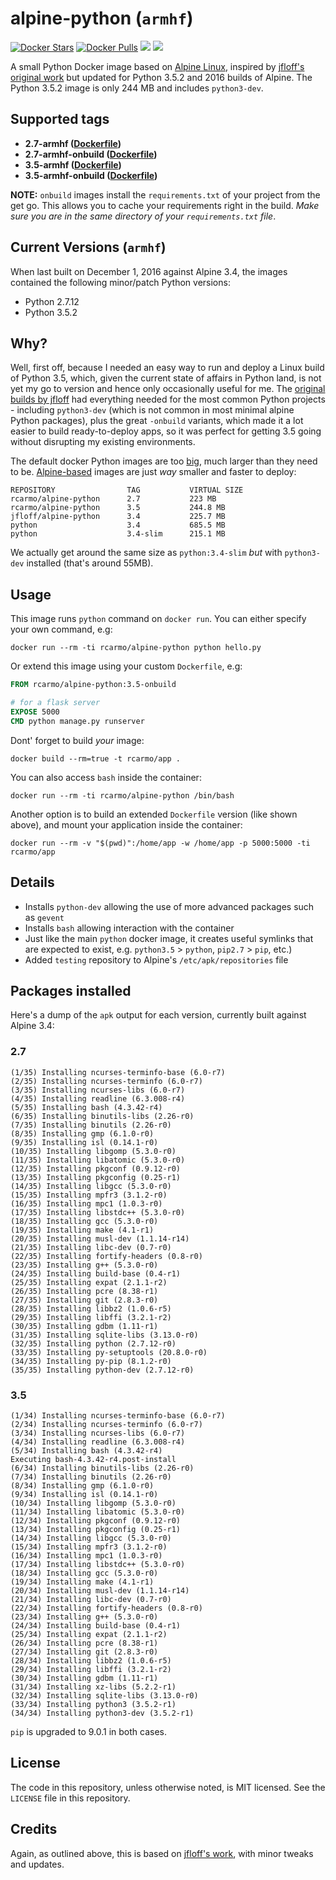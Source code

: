 # alpine-python (`armhf`)

[![Docker Stars](https://img.shields.io/docker/stars/rcarmo/alpine-python.svg)](https://hub.docker.com/r/rcarmo/alpine-python)
[![Docker Pulls](https://img.shields.io/docker/pulls/rcarmo/alpine-python.svg)](https://hub.docker.com/r/rcarmo/alpine-python)
[![](https://images.microbadger.com/badges/image/rcarmo/alpine-python.svg)](https://microbadger.com/images/rcarmo/alpine-python "Get your own image badge on microbadger.com")
[![](https://images.microbadger.com/badges/version/rcarmo/alpine-python.svg)](https://microbadger.com/images/rcarmo/alpine-python "Get your own version badge on microbadger.com")

A small Python Docker image based on [Alpine Linux](http://alpinelinux.org/), inspired by [jfloff's original work](https://github.com/jfloff/alpine-python) but updated for Python 3.5.2 and 2016 builds of Alpine. The Python 3.5.2 image is only 244 MB and includes `python3-dev`.


## Supported tags
* **2.7-armhf ([Dockerfile](https://github.com/rcarmo/alpine-python/blob/armhf/2.7/Dockerfile))**
* **2.7-armhf-onbuild ([Dockerfile](https://github.com/rcarmo/alpine-python/blob/armhf/2.7/onbuild/Dockerfile))**
* **3.5-armhf ([Dockerfile](https://github.com/rcarmo/alpine-python/blob/armhf/3.5/Dockerfile))**
* **3.5-armhf-onbuild ([Dockerfile](https://github.com/rcarmo/alpine-python/blob/armhf/3.5/onbuild/Dockerfile))**

**NOTE:** `onbuild` images install the `requirements.txt` of your project from the get go. This allows you to cache your requirements right in the build. _Make sure you are in the same directory of your `requirements.txt` file_.

## Current Versions (`armhf`)

When last built on December 1, 2016 against Alpine 3.4, the images contained the following minor/patch Python versions:

* Python 2.7.12
* Python 3.5.2

## Why?

Well, first off, because I needed an easy way to run and deploy a Linux build of Python 3.5, which, given the current state of affairs in Python land, is not yet my go to version and hence only occasionally useful for me. The [original builds by jfloff](https://github.com/jfloff/alpine-python) had everything needed for the most common Python projects - including `python3-dev` (which is not common in most minimal alpine Python packages), plus the great `-onbuild` variants, which made it a lot easier to build ready-to-deploy apps, so it was perfect for getting 3.5 going without disrupting my existing environments.

The default docker Python images are too [big](https://github.com/docker-library/python/issues/45), much larger than they need to be. [Alpine-based](https://github.com/gliderlabs/docker-alpine) images are just _way_ smaller and faster to deploy:

```
REPOSITORY                TAG           VIRTUAL SIZE
rcarmo/alpine-python      2.7           223 MB
rcarmo/alpine-python      3.5           244.8 MB
jfloff/alpine-python      3.4           225.7 MB
python                    3.4           685.5 MB
python                    3.4-slim      215.1 MB
```

We actually get around the same size as `python:3.4-slim` *but* with `python3-dev` installed (that's around 55MB).

## Usage
This image runs `python` command on `docker run`. You can either specify your own command, e.g:
```shell
docker run --rm -ti rcarmo/alpine-python python hello.py
```

Or extend this image using your custom `Dockerfile`, e.g:
```dockerfile
FROM rcarmo/alpine-python:3.5-onbuild

# for a flask server
EXPOSE 5000
CMD python manage.py runserver
```

Dont' forget to build _your_ image:
```shell
docker build --rm=true -t rcarmo/app .
```

You can also access `bash` inside the container:
```shell
docker run --rm -ti rcarmo/alpine-python /bin/bash
```

Another option is to build an extended `Dockerfile` version (like shown above), and mount your application inside the container:
```shell
docker run --rm -v "$(pwd)":/home/app -w /home/app -p 5000:5000 -ti rcarmo/app
```

## Details
* Installs `python-dev` allowing the use of more advanced packages such as `gevent`
* Installs `bash` allowing interaction with the container
* Just like the main `python` docker image, it creates useful symlinks that are expected to exist, e.g. `python3.5` > `python`, `pip2.7` > `pip`, etc.)
* Added `testing` repository to Alpine's `/etc/apk/repositories` file

## Packages installed

Here's a dump of the `apk` output for each version, currently built against Alpine 3.4:

### 2.7

```
(1/35) Installing ncurses-terminfo-base (6.0-r7)
(2/35) Installing ncurses-terminfo (6.0-r7)
(3/35) Installing ncurses-libs (6.0-r7)
(4/35) Installing readline (6.3.008-r4)
(5/35) Installing bash (4.3.42-r4)
(6/35) Installing binutils-libs (2.26-r0)
(7/35) Installing binutils (2.26-r0)
(8/35) Installing gmp (6.1.0-r0)
(9/35) Installing isl (0.14.1-r0)
(10/35) Installing libgomp (5.3.0-r0)
(11/35) Installing libatomic (5.3.0-r0)
(12/35) Installing pkgconf (0.9.12-r0)
(13/35) Installing pkgconfig (0.25-r1)
(14/35) Installing libgcc (5.3.0-r0)
(15/35) Installing mpfr3 (3.1.2-r0)
(16/35) Installing mpc1 (1.0.3-r0)
(17/35) Installing libstdc++ (5.3.0-r0)
(18/35) Installing gcc (5.3.0-r0)
(19/35) Installing make (4.1-r1)
(20/35) Installing musl-dev (1.1.14-r14)
(21/35) Installing libc-dev (0.7-r0)
(22/35) Installing fortify-headers (0.8-r0)
(23/35) Installing g++ (5.3.0-r0)
(24/35) Installing build-base (0.4-r1)
(25/35) Installing expat (2.1.1-r2)
(26/35) Installing pcre (8.38-r1)
(27/35) Installing git (2.8.3-r0)
(28/35) Installing libbz2 (1.0.6-r5)
(29/35) Installing libffi (3.2.1-r2)
(30/35) Installing gdbm (1.11-r1)
(31/35) Installing sqlite-libs (3.13.0-r0)
(32/35) Installing python (2.7.12-r0)
(33/35) Installing py-setuptools (20.8.0-r0)
(34/35) Installing py-pip (8.1.2-r0)
(35/35) Installing python-dev (2.7.12-r0)
```

### 3.5

```
(1/34) Installing ncurses-terminfo-base (6.0-r7)
(2/34) Installing ncurses-terminfo (6.0-r7)
(3/34) Installing ncurses-libs (6.0-r7)
(4/34) Installing readline (6.3.008-r4)
(5/34) Installing bash (4.3.42-r4)
Executing bash-4.3.42-r4.post-install
(6/34) Installing binutils-libs (2.26-r0)
(7/34) Installing binutils (2.26-r0)
(8/34) Installing gmp (6.1.0-r0)
(9/34) Installing isl (0.14.1-r0)
(10/34) Installing libgomp (5.3.0-r0)
(11/34) Installing libatomic (5.3.0-r0)
(12/34) Installing pkgconf (0.9.12-r0)
(13/34) Installing pkgconfig (0.25-r1)
(14/34) Installing libgcc (5.3.0-r0)
(15/34) Installing mpfr3 (3.1.2-r0)
(16/34) Installing mpc1 (1.0.3-r0)
(17/34) Installing libstdc++ (5.3.0-r0)
(18/34) Installing gcc (5.3.0-r0)
(19/34) Installing make (4.1-r1)
(20/34) Installing musl-dev (1.1.14-r14)
(21/34) Installing libc-dev (0.7-r0)
(22/34) Installing fortify-headers (0.8-r0)
(23/34) Installing g++ (5.3.0-r0)
(24/34) Installing build-base (0.4-r1)
(25/34) Installing expat (2.1.1-r2)
(26/34) Installing pcre (8.38-r1)
(27/34) Installing git (2.8.3-r0)
(28/34) Installing libbz2 (1.0.6-r5)
(29/34) Installing libffi (3.2.1-r2)
(30/34) Installing gdbm (1.11-r1)
(31/34) Installing xz-libs (5.2.2-r1)
(32/34) Installing sqlite-libs (3.13.0-r0)
(33/34) Installing python3 (3.5.2-r1)
(34/34) Installing python3-dev (3.5.2-r1)
```

`pip` is upgraded to 9.0.1 in both cases.

## License
The code in this repository, unless otherwise noted, is MIT licensed. See the `LICENSE` file in this repository.

## Credits
Again, as outlined above, this is based on [jfloff's work](https://github.com/jfloff/alpine-python), with minor tweaks and updates.
